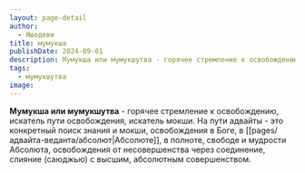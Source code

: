```yaml
---
layout: page-detail
author:
  - Яшодеви
title: мумукша
publishDate: 2024-09-01
description: Мумукша или мумукшутва - горячее стремление к освобождению, искатель пути освобождения, искатель мокши.На пути адвайты - это конкретный поиск знания и мокши, освобождения в Боге, в Абсолюте, в полноте, свободе и мудрости Абсолюта, освобождения от несовершенства через соединение, слияние (саюджью) с высшим, абсолютным совершенством
tags:
  - мумукшутва
image:
---
```

**Мумукша или мумукшутва** - горячее стремление к освобождению, искатель пути освобождения, искатель мокши.
На пути адвайты - это конкретный поиск знания и мокши, освобождения в Боге, в [[pages/адвайта-веданта/абсолют|Абсолюте]], в полноте, свободе и мудрости Абсолюта, освобождения от несовершенства через соединение, слияние (саюджью) с высшим, абсолютным совершенством.

